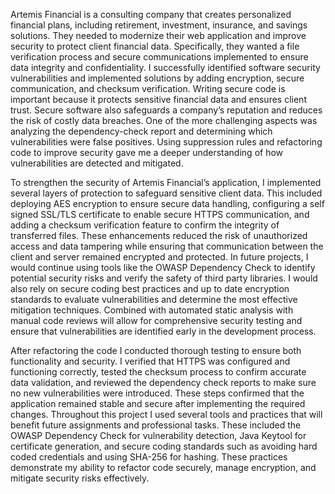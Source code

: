 
Artemis Financial is a consulting company that creates personalized financial plans, including retirement, investment, insurance, and savings solutions. They needed to modernize their web application and improve security to protect client financial data. Specifically, they wanted a file verification process and secure communications implemented to ensure data integrity and confidentiality. I successfully identified software security vulnerabilities and implemented solutions by adding encryption, secure communication, and checksum verification. Writing secure code is important because it protects sensitive financial data and ensures client trust. Secure software also safeguards a company’s reputation and reduces the risk of costly data breaches. One of the more challenging aspects was analyzing the dependency-check report and determining which vulnerabilities were false positives. Using suppression rules and refactoring code to improve security gave me a deeper understanding of how vulnerabilities are detected and mitigated.

To strengthen the security of Artemis Financial’s application, I implemented several layers of protection to safeguard sensitive client data. This included deploying AES encryption to ensure secure data handling, configuring a self signed SSL/TLS certificate to enable secure HTTPS communication, and adding a checksum verification feature to confirm the integrity of transferred files. These enhancements reduced the risk of unauthorized access and data tampering while ensuring that communication between the client and server remained encrypted and protected. In future projects, I would continue using tools like the OWASP Dependency Check to identify potential security risks and verify the safety of third party libraries. I would also rely on secure coding best practices and up to date encryption standards to evaluate vulnerabilities and determine the most effective mitigation techniques. Combined with automated static analysis with manual code reviews will allow for comprehensive security testing and ensure that vulnerabilities are identified early in the development process.

After refactoring the code I conducted thorough testing to ensure both functionality and security. I verified that HTTPS was configured and functioning correctly, tested the checksum process to confirm accurate data validation, and reviewed the dependency check reports to make sure no new vulnerabilities were introduced. These steps confirmed that the application remained stable and secure after implementing the required changes. Throughout this project I used several tools and practices that will benefit future assignments and professional tasks. These included the OWASP Dependency Check for vulnerability detection, Java Keytool for certificate generation, and secure coding standards such as avoiding hard coded credentials and using SHA-256 for hashing. These practices demonstrate my ability to refactor code securely, manage encryption, and mitigate security risks effectively.
